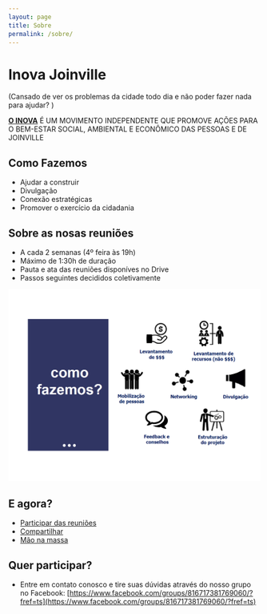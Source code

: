 ```yaml
---
layout: page
title: Sobre
permalink: /sobre/
---
```


# Inova Joinville
    
(Cansado de ver os problemas da cidade todo dia e não poder fazer nada para ajudar? )

**[O INOVA](http://inovajoinville.github.io)** É UM MOVIMENTO INDEPENDENTE QUE PROMOVE AÇÕES PARA O BEM-ESTAR SOCIAL, AMBIENTAL E ECONÔMICO DAS PESSOAS E DE JOINVILLE

## Como Fazemos
* Ajudar a construir
* Divulgação
* Conexão estratégicas
* Promover o exercício da cidadania

## Sobre as nosas reuniões
* A cada 2 semanas (4º feira às 19h)
* Máximo de 1:30h de duração
* Pauta e ata das reuniões disponíves no Drive
* Passos seguintes decididos coletivamente

![screenshot of Inova Joinville](https://raw.githubusercontent.com/inovajoinville/inovajoinville.github.io/master/images/como_fazemos.png)    

## E agora?
* [Participar das reuniões](https://www.facebook.com/groups/816717381769060/?fref=ts)
* [Compartilhar]()
* [Mão na massa]()

## Quer participar?
* Entre em contato conosco e tire suas dúvidas através do nosso grupo no Facebook:
[https://www.facebook.com/groups/816717381769060/?fref=ts](https://www.facebook.com/groups/816717381769060/?fref=ts)
